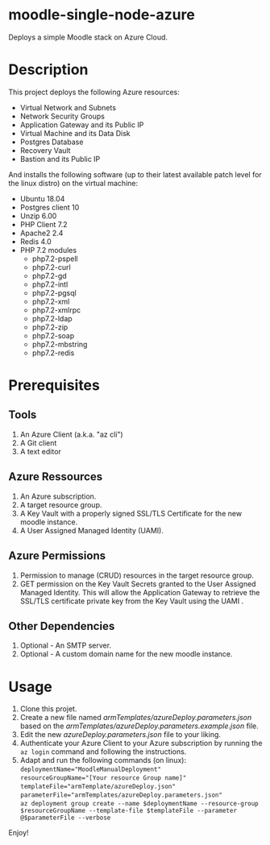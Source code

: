 # moodle-single-node-azure
Deploys a simple Moodle stack on Azure Cloud.

# Description
This project deploys the following Azure resources:
- Virtual Network and Subnets
- Network Security Groups
- Application Gateway and its Public IP
- Virtual Machine and its Data Disk
- Postgres Database
- Recovery Vault
- Bastion and its Public IP

And installs the following software (up to their latest available patch level for the linux distro) on the virtual machine:
- Ubuntu 18.04
- Postgres client 10
- Unzip 6.00
- PHP Client 7.2
- Apache2 2.4
- Redis 4.0
- PHP 7.2 modules
  - php7.2-pspell
  - php7.2-curl
  - php7.2-gd
  - php7.2-intl
  - php7.2-pgsql
  - php7.2-xml
  - php7.2-xmlrpc
  - php7.2-ldap
  - php7.2-zip
  - php7.2-soap
  - php7.2-mbstring
  - php7.2-redis

# Prerequisites
## Tools
1. An Azure Client (a.k.a. "az cli")
1. A Git client
1. A text editor

## Azure Ressources
1. An Azure subscription.
1. A target resource group.
1. A Key Vault with a properly signed SSL/TLS Certificate for the new moodle instance.
1. A User Assigned Managed Identity (UAMI).

## Azure Permissions
1. Permission to manage (CRUD) resources in the target resource group.
1. GET permission on the Key Vault Secrets granted to the User Assigned Managed Identity. This will allow the Application Gateway to retrieve the SSL/TLS certificate private key from the Key Vault using the UAMI .

## Other Dependencies
1. Optional - An SMTP server.
1. Optional - A custom domain name for the new moodle instance.


# Usage
1. Clone this projet.
1. Create a new file named *armTemplates/azureDeploy.parameters.json* based on the *armTemplates/azureDeploy.parameters.example.json* file.
1. Edit the new _azureDeploy.parameters.json_ file to your liking.
1. Authenticate your Azure Client to your Azure subscription by running the `az login` command and following the instructions.
1. Adapt and run the following commands (on linux):\
`deploymentName="MoodleManualDeployment"`\
`resourceGroupName="[Your resource Group name]"`\
`templateFile="armTemplate/azureDeploy.json"`\
`parameterFile="armTemplates/azureDeploy.parameters.json"`\
`az deployment group create --name $deploymentName --resource-group $resourceGroupName --template-file $templateFile --parameter @$parameterFile --verbose`

Enjoy!